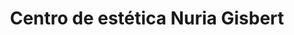 ---
title: "Centro de estética Nuria Gisbert"
url: /alcoi-alcoy/centro-de-estetica-nuria-gisbert/
shop: Kosmetik
---